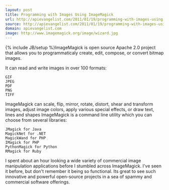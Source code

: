 ```yaml
---
layout: post
title: Programming with Images Using ImageMagick
url: http://apievangelist.com/2011/01/19/programming-with-images-using-imagemagick/
source: http://apievangelist.com/2011/01/19/programming-with-images-using-imagemagick/
domain: apievangelist.com
image: http://www.imagemagick.org/image/wizard.jpg
---
```

{% include JB/setup %}ImageMagick is open source Apache 2.0 project that allows you to programmaticaly create, edit, compose, or convert bitmap images.

It can read and write images in over 100 formats:

	GIF
	JPEG
	PDF
	PNG
	TIFF

ImageMagick can scale, flip, mirror, rotate, distort, shear and transform images, adjust image colors, apply various special effects, or draw text, lines and shapes
ImageMagick is a command line utility which you can choose from several libraries:

	JMagick for Java
	MagickNet for .NET
	MagickWand for PHP
	IMagick for PHP
	PythonMagick for Python
	RMagick for Ruby

I spent about an hour looking a wide variety of commercial image manipulation applications before I stumbled across ImageMagick. I've seen it before, but don't remember it being so functional.
Its great to see such innovative and powerful open-source projects in a sea of spammy and commercial software offerings.